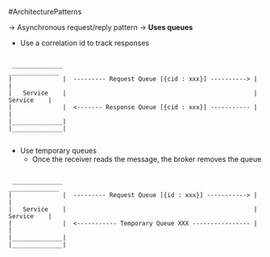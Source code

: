 #ArchitecturePatterns

-> Asynchronous request/reply pattern
-> **Uses queues**

- Use a correlation id to track responses

```

 ______________                                                      ______________
|              |  --------- Request Queue [{cid : xxx}] ----------> |              |
|   Service    |                                                    |   Service    |
|              |  <------- Response Queue [{cid : xxx}] ----------- |              |
|______________|                                                    |______________|


```


- Use temporary queues
	- Once the receiver reads the message, the broker removes the queue

```

 ______________                                                      ______________
|              |  --------- Request Queue [{id : xxx}] -----------> |              |
|   Service    |                                                    |   Service    |
|              |  <----------- Temporary Queue XXX ---------------- |              |
|______________|                                                    |______________|


```

